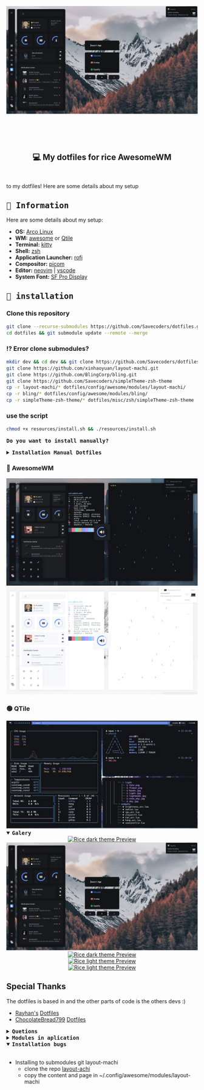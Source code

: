 <!-- inspired by rxyhn's and AlphaTechnolog readme -->

<img
 align="center"
 src="assets/Awesome/rofiAndOthers.png"
 alt="Rice Preview"
/>

<br>

<!-- BADGES -->
<h1>
  <a href="#">
    <img alt="" align="left" src="https://img.shields.io/github/stars/Savecoders/dotfiles?color=1D1F22&labelColor=FF9CAC&style=for-the-badge"/>
  </a>
  <a href="#">
    <img alt="" align="right" src="https://badges.pufler.dev/visits/AlphaTechnolog/dotfiles?style=for-the-badge&color=7ddac5&logoColor=white&labelColor=7ddac5"/>
  </a>
</h1>

<h2 align="center" style="font-weight:mediun; padding:30px;">💻 My dotfiles for rice AwesomeWM</h2>

to my dotfiles!
Here are some details about my setup

<!-- INFORMATION -->

## <samp>🧰 __Information__ </samp>

Here are some details about my setup:

- __OS:__ [Arco Linux](https://arcolinux.com/)
- __WM:__ [awesome](https://github.com/awesomeWM/awesome) or [Qtile](http://www.qtile.org/)
- __Terminal:__ [kitty](https://sw.kovidgoyal.net/kitty/)
- __Shell:__ [zsh](https://www.zsh.org/)
- __Application Launcher:__ [rofi](https://github.com/davatorium/rofi)
- __Compositor:__ [picom](https://github.com/yshui/picom)
- __Editor:__ [neovim](https://github.com/neovim/neovim) | [vscode](https://github.com/microsoft/vscode)
- __System Font:__ [SF Pro Display](https://github.com/sahibjotsagguSan-Francisco-Pro-Fonts)

<!-- Install dependencies-->

## <samp>🎢 __installation__ </samp>

<b><h3>Clone this repository</h3></b>

   ```sh
   git clone --recurse-submodules https://github.com/Savecoders/dotfiles.git
   cd dotfiles && git submodule update --remote --merge 
   ```

<b><h3>⁉ Error clone submodules?</h3></b>

   ```sh
   mkdir dev && cd dev && git clone https://github.com/Savecoders/dotfiles.git
   git clone https://github.com/xinhaoyuan/layout-machi.git
   git clone https://github.com/BlingCorp/bling.git
   git clone https://github.com/Savecoders/simpleTheme-zsh-theme
   cp -r layout-machi/* dotfiles/config/awesome/modules/layout-machi/
   cp -r bling/* dotfiles/config/awesome/modules/bling/
   cp -r simpleTheme-zsh-theme/* dotfiles/misc/zsh/simpleTheme-zsh-theme
   ```

<b><h3>use the script</h3></b>

   ```sh
   chmod +x resources/install.sh && ./resources/install.sh
   ```

<samp> __Do you want to install manually?__ </samp>

<details close>
    <summary>
        <samp><b>Installation Manual Dotfiles</b></samp>
    </summary>

<b><h3>Install Dependencies</h3></b>

   ```sh
   paru -Sy awesome-git picom-git kitty rofi  acpi acpid acpi_call upower \
   jq inotify-tools xdotool xclip gpick ffmpeg blueman zsh-autosuggestions \
   pamixer brightnessctl scrot redshift rainfall zsh-syntax-highlighting \
   feh mpv mpd mpc mpdris2 ncmpcpp playerctl qtile tunar zsh --needed 
   ```

<b><h3>Enable Services</h3></b>

   ```sh
   systemctl --user enable mpd.service
   systemctl --user start mpd.service
   ```

<b><h3>Clone this repository</h3></b>

   ```sh
   git clone https://github.com/Savecoders/dotfiles.git
   cd dotfiles 
   ```

<b><h3> Use config</h3></b>

   ```sh
   cp -r config/* ~/.config/
   cp -r misc/fonts/* ~/.local/share/fonts/
   cp -r misc/oh-my-zsh ~/.oh-my-zsh
   cp -r misc/.zshrc ~
   ```

<b><h3> Use others rxfetch</h3></b>

   ```sh
   cd neofetch && chmod +x singfetch
   sudo cp -r singfetch /usr/bin/ 
   ```

<b><h3> Install ohmyzsh</h3></b>

   ```sh
   sh -c "$(curl -fsSL https://raw.githubusercontent.com/ohmyzsh/ohmyzsh/master/tools/install.sh)"
   ```  

</details>

### 🔵 AwesomeWM

<!-- Dark theme -->
<div align="center">
   <a href="#--------">
      <img src="assets/Awesome/rice_dark.png" alt="Rice dark theme Preview">
   </a>
</div>

<!-- light theme -->
<div align="center">
   <a href="#--------">
      <img src="assets/Awesome/rice_light.png" alt="Rice dark theme Preview">
   </a>
</div>

### 🟢 QTile

<div align="center">
   <a href="#--------">
      <img src="assets/Qtile/rice_dark.png" alt="Rice dark theme Preview">
   </a>
</div>

<details open>
    <summary>
        <samp><b>Galery</b></samp>
    </summary>

   <!-- Dark theme -->

   <div align="center">
      <a href="#--------">
         <img src="assets/Awesome/rice_dark_home.png" alt="Rice dark theme Preview">
      </a>
   </div>

   <div align="center">
      <a href="#--------">
         <img src="assets/Awesome/rofiAndOthers.png" alt="Rice dark theme Preview">
      </a>
   </div>

   <div align="center">
      <a href="#--------">
         <img src="assets/Awesome/rice_dark_terminal.png" alt="Rice dark theme Preview">
      </a>
   </div>

   <!-- light theme -->

   <div align="center">
      <a href="#--------">
         <img src="assets/Awesome/rice_light_home.png" alt="Rice light theme Preview">
      </a>
   </div>

   <div align="center">
      <a href="#--------">
         <img src="assets/Awesome/rice_light_terminal.png" alt="Rice light theme Preview">
      </a>
   </div>

</details>

## Special Thanks

The dotfiles is based in
and the other parts of code is the others devs :)

- [Rayhan's](https://github.com/rxyhn) [Dotfiles](https://github.com/rxyhn/AwesomeWM-Dotfiles)
- [ChocolateBread799](https://github.com/ChocolateBread799) [Dotfiles](https://github.com/ChocolateBread799/dotfiles)

<!-- information about -->
<details close>
    <summary>
        <samp><b>Quetions</b></samp>
    </summary>

<br>

- __Fonts and icons__
  - as for fonts, the setup uses 4 fonts in total
    - *[SF Pro Display](https://github.com/sahibjotsagguSan-Francisco-Pro-Fonts)* - my main ui font
    - *[Font Awesome 6 Free](https://fontawesome.com/download)* - for icons the weather
    - *[JetBrainsMono NF](https://www.jetbrains.com/es-es/lp/mono/)* - icons of signals
    - *[Cascadia Code](https://github.com/microsoft/cascadia-code)* - Editor/terminal
  - in the tag config, using images for icons, the images They're in `awesome/icons/tag/`

<br>

- __custom theme?__
  - for dark, edit `theme/dark/dark.lua`
  - for light, edit `theme/light/light.lua`
  - agg display theme selection `theme/selection_theme.lua`

<br>

- __wallpapers and profile__
  - by default wallpapers are found by theme
    - example: `theme.wallpaper = gfs.get_configuration_dir() .. "wallpapers/hands.jpg"`
    - in wallpapers folder add new wallpapers  `awesome/wallpapers`
    - replace existing wallpapers with new ones in: `"wallpapers/new_walpapers.jpg"`
<br>

</details>

<details close>
    <summary>
        <samp><b>Modules in aplication</b></samp>
    </summary>

<br>

- **[Bling](https://blingcorp.github.io/bling/)**

  - use in Playerctl widget, layout
- **[Rubato](https://github.com/andOrlando/rubato)**

  - Create animation for aweosmeWM

- **[Better resize](https://github.com/JavaCafe01/dotfiles/blob/master/config/awesome/module/better-resize.lua)**

  - An improved method of resizing clients in the tiled layout, and maded by [javacafe01](https://github.com/JavaCafe01)

</details>

<details open>
    <summary>
        <samp><b>Installation bugs</b></samp>
    </summary>

<br>

- Installing to submodules git layout-machi
  - clone the repo [layout-achi](https://github.com/xinhaoyuan/layout-machi)
  - copy the content and page in ~/.config/awesome/modules/layout-machi

</details>
